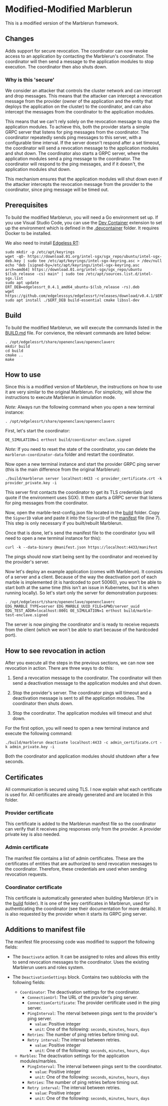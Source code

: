 # Modified-Modified Marblerun

This is a modified version of the Marblerun framework.

## Changes

Adds support for secure revocation. The coordinator can now revoke access to an application by contacting the Marblerun's coordinator. The coordinator will then send a message to the application modules to stop execution. The coordinator then also shuts down.

### Why is this 'secure'

We consider an attacker that controls the cluster network and can intercept and drop messages. This means that the attacker can intercept a revocation message from the provider (owner of the application and the entity that deploys the application on the cluster) to the coordinator, and can also intercept the messages from the coordinator to the application modules.

This means that we can't rely solely on the revocation message to stop the application modules. To achieve this, both the provider starts a simple GRPC server that listens for ping messages from the coordinator. The coordinator repeatedly sends ping messages to this server, with a configurable time interval. If the server doesn't respond after a set timeout, the coordinator will send a revocation message to the application modules and shut down. The coordinator also starts a GRPC server, where the application modules send a ping message to the coordinator. The coordinator will respond to the ping messages, and if it doesn't, the application modules shut down.

This mechanism ensures that the application modules will shut down even if the attacker intercepts the revocation message from the provider to the coordinator, since ping message will be timed out.

## Prerequisites

To build the modified Marblerun, you will need a Go environment set up. If you use Visual Studio Code, you can use the [Dev Container](https://code.visualstudio.com/docs/remote/containers) extension to set up the environment which is defined in the [.devcontainer](.devcontainer) folder. It requires Docker to be installed.

We also need to install [Edgeless RT](https://github.com/edgelesssys/edgelessrt):

```shell
sudo mkdir -p /etc/apt/keyrings
wget -qO- https://download.01.org/intel-sgx/sgx_repo/ubuntu/intel-sgx-deb.key | sudo tee /etc/apt/keyrings/intel-sgx-keyring.asc > /dev/null
echo "deb [signed-by=/etc/apt/keyrings/intel-sgx-keyring.asc arch=amd64] https://download.01.org/intel-sgx/sgx_repo/ubuntu $(lsb_release -cs) main" | sudo tee /etc/apt/sources.list.d/intel-sgx.list
sudo apt update
ERT_DEB=edgelessrt_0.4.1_amd64_ubuntu-$(lsb_release -rs).deb
wget https://github.com/edgelesssys/edgelessrt/releases/download/v0.4.1/$ERT_DEB
sudo apt install ./$ERT_DEB build-essential cmake libssl-dev
```

## Build

To build the modified Marblerun, we will execute the commands listed in the [BUILD.md](BUILD.md) file. For convience, the relevant commands are listed below:

```shell
. /opt/edgelessrt/share/openenclave/openenclaverc
mkdir build
cd build
cmake ..
make
```

## How to use

Since this is a modified version of Marblerun, the instructions on how to use it are very similar to the original Marblerun. For simplicity, will show the instructions to execute Marblerun in simulation mode.

*Note:* Always run the following command when you open a new terminal instance:

```shell
. /opt/edgelessrt/share/openenclave/openenclaverc
```

First, let's start the coordinator:

```shell
OE_SIMULATION=1 erthost build/coordinator-enclave.signed
```

*Note:* If you need to reset the state of the coordinator, you can delete the `marblerun-coordinator-data` folder and restart the coordinator.

Now open a new terminal instance and start the provider GRPC ping server (this is the main difference from the original Marblerun):

```shell
./build/marblerun server localhost:4433 -c provider_certificate.crt -k provider_private.key -i
```

This server first contacts the coordinator to get its TLS credentials (and quote if the environment uses SGX). It then starts a GRPC server that listens for ping messages from the coordinator.

Now, open the marble-test-config.json file located in the [build](build) folder. Copy the `SignerID` value and paste it into the `SignerID` of the [manifest](manifest.json) file (line 7). This step is only necessary if you built/rebuilt Marblerun.

Once that is done, let's send the manifest file to the coordinator (you will need to open a new terminal instance for this):

```shell
curl -k --data-binary @manifest.json https://localhost:4433/manifest
```
The pings should now start being sent by the coordinator and received by the provider's server.

Now let's deploy an example application (comes with Marblerun). It consists of a server and a client. Because of the way the deactivation port of each marble is implemented (it is hardcoded to port 50060), you won't be able to start both at the same time (this isn't an issue in Kubernetes, but it is when running locally). So let's start only the server for demonstration purposes:

```shell
. /opt/edgelessrt/share/openenclave/openenclaverc
EDG_MARBLE_TYPE=server EDG_MARBLE_UUID_FILE=$PWD/server_uuid EDG_TEST_ADDR=localhost:8001 OE_SIMULATION=1 erthost build/marble-test-enclave.signed
```

The server is now pinging the coordinator and is ready to receive requests from the client (which we won't be able to start because of the hardcoded port).

## How to see revocation in action

After you execute all the steps in the previous sections, we can now see revocation in action. There are three ways to do this:

1. Send a revocation message to the coordinator. The coordinator will then send a deactivation message to the application modules and shut down.

1. Stop the provider's server. The coordinator pings will timeout and a deactivation message is sent to all the application modules. The coordinator then shuts down.

1. Stop the coordinator. The application modules will timeout and shut down.

For the first option, you will need to open a new terminal instance and execute the following command:

```shell
./build/marblerun deactivate localhost:4433 -c admin_certificate.crt -k admin_private.key -i
```

Both the coordinator and application modules should shutdown after a few seconds.

## Certificates

All communication is secured using TLS. I now explain what each certificate is used for. All certificates are already generated and are located in this folder.

### Provider certificate

This certificate is added to the Marblerun manifest file so the coordinator can verify that it receives ping responses only from the provider. A provider private key is also needed.

### Admin certificate

The manifest file contains a list of admin certificates. These are the certificates of entities that are authorized to send revocation messages to the coordinator. Therefore, these credentials are used when sending revocation requests.

### Coordinator certificate

This certificate is automatically generated when building Marblerun (it's in the [build](build) folder). It is one of the key certificates in Marblerun, used for authenticating the coordinator (see their documentation for more details). It is also requested by the provider when it starts its GRPC ping server.

## Additions to manifest file

The manifest file processing code was modified to support the following fields:

* The `Deactivate` action. It can be assigned to roles and allows this entity to send revocation messages to the coordinator. Uses the existing Marblerun users and roles system.

* The `DeactivationSettings` block. Contains two subblocks with the following fields:
  * `Coordinator`: The deactivation settings for the coordinator.
    * `ConnectionUrl`: The URL of the provider's ping server.
    * `ConnectionCertificate`: The provider certificate used in the ping server.
    * `PingInterval`: The nterval between pings sent to the provider's ping server.
        * `value`: Positive integer
        * `unit`: One of the following: `seconds`, `minutes`, `hours`, `days`
    * `Retries`: The number of ping retries before timing out.
    * `Retry interval`: The interval between retries.
        * `value`: Positive integer
        * `unit`: One of the following: `seconds`, `minutes`, `hours`, `days`
  * `Marbles`: The deactivation settings for the application modules/marbles.
    * `PingInterval`: The interval between pings sent to the coordinator.
        * `value`: Positive integer
        * `unit`: One of the following: `seconds`, `minutes`, `hours`, `days`
    * `Retries`: The number of ping retries before timing out.
    * `Retry interval`: The interval between retries.
        * `value`: Positive integer
        * `unit`: One of the following: `seconds`, `minutes`, `hours`, `days`
